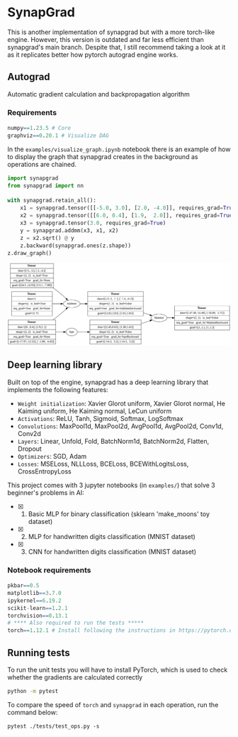#  SynapGrad

This is another implementation of synapgrad but with a more torch-like engine. However, this version is outdated and far less efficient than synapgrad's main branch. Despite that, I still recommend taking a look at it as it replicates better how pytorch autograd engine works.

## Autograd
Automatic gradient calculation and backpropagation algorithm

### Requirements
```r
numpy==1.23.5 # Core
graphviz==0.20.1 # Visualize DAG
```

In the `examples/visualize_graph.ipynb` notebook there is an example of how to display the graph that synapgrad creates in the background as operations are chained.

```python
import synapgrad
from synapgrad import nn

with synapgrad.retain_all():
    x1 = synapgrad.tensor([[-5.0, 3.0], [2.0, -4.0]], requires_grad=True)
    x2 = synapgrad.tensor([[6.0, 0.4], [1.9,  2.0]], requires_grad=True)
    x3 = synapgrad.tensor(3.0, requires_grad=True)
    y = synapgrad.addmm(x3, x1, x2)
    z = x2.sqrt() @ y
    z.backward(synapgrad.ones(z.shape))
z.draw_graph()
```
![Graph Image](/.github/graph_example.svg)

## Deep learning library
Built on top of the engine, synapgrad has a deep learning library that implements the following features:

- `Weight initialization`: Xavier Glorot uniform, Xavier Glorot normal, He Kaiming uniform, He Kaiming normal, LeCun uniform
- `Activations`: ReLU, Tanh, Sigmoid, Softmax, LogSoftmax
- `Convolutions`: MaxPool1d, MaxPool2d, AvgPool1d, AvgPool2d, Conv1d, Conv2d
- `Layers`: Linear, Unfold, Fold, BatchNorm1d, BatchNorm2d, Flatten, Dropout
- `Optimizers`: SGD, Adam
- `Losses`: MSELoss, NLLLoss, BCELoss, BCEWithLogitsLoss, CrossEntropyLoss


This project comes with 3 jupyter notebooks (in `examples/`) that solve 3 beginner's problems in AI:

- [x] 1. Basic MLP for binary classification (sklearn 'make_moons' toy dataset)
- [x] 2. MLP for handwritten digits classification (MNIST dataset) 
- [x] 3. CNN for handwritten digits classification (MNIST dataset)

### Notebook requirements
```r
pkbar==0.5
matplotlib==3.7.0
ipykernel==6.19.2
scikit-learn==1.2.1
torchvision==0.13.1
# **** Also required to run the tests *****
torch==1.12.1 # Install following the instructions in https://pytorch.org/
```

## Running tests
To run the unit tests you will have to install PyTorch, which is used to check whether the gradients are calculated correctly
```bash
python -m pytest
```
To compare the speed of `torch` and `synapgrad` in each operation, run the command below:
```
pytest ./tests/test_ops.py -s
```